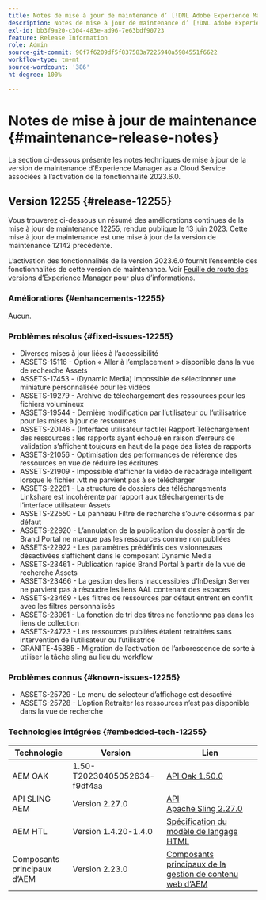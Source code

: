 ```yaml
---
title: Notes de mise à jour de maintenance d’ [!DNL Adobe Experience Manager]  as a Cloud Service associées à l’activation de la fonctionnalité 2023.6.0.
description: Notes de mise à jour de maintenance d’ [!DNL Adobe Experience Manager]  as a Cloud Service associées à l’activation de la fonctionnalité 2023.6.0.
exl-id: bb3f9a20-c304-483e-ad96-7e63bdf90723
feature: Release Information
role: Admin
source-git-commit: 90f7f6209df5f837583a7225940a5984551f6622
workflow-type: tm+mt
source-wordcount: '386'
ht-degree: 100%

---
```


# Notes de mise à jour de maintenance {#maintenance-release-notes}

La section ci-dessous présente les notes techniques de mise à jour de la version de maintenance d’Experience Manager as a Cloud Service associées à l’activation de la fonctionnalité 2023.6.0.

## Version 12255 {#release-12255}

Vous trouverez ci-dessous un résumé des améliorations continues de la mise à jour de maintenance 12255, rendue publique le 13 juin 2023. Cette mise à jour de maintenance est une mise à jour de la version de maintenance 12142 précédente.

L’activation des fonctionnalités de la version 2023.6.0 fournit l’ensemble des fonctionnalités de cette version de maintenance. Voir [Feuille de route des versions d’Experience Manager](https://experienceleague.adobe.com/docs/experience-manager-release-information/aem-release-updates/update-releases-roadmap.html?lang=fr) pour plus d’informations.

### Améliorations {#enhancements-12255}

Aucun.

### Problèmes résolus {#fixed-issues-12255}

- Diverses mises à jour liées à l’accessibilité
- ASSETS-15116 - Option « Aller à l’emplacement » disponible dans la vue de recherche Assets
- ASSETS-17453 - (Dynamic Media) Impossible de sélectionner une miniature personnalisée pour les vidéos
- ASSETS-19279 - Archive de téléchargement des ressources pour les fichiers volumineux
- ASSETS-19544 - Dernière modification par l’utilisateur ou l’utilisatrice pour les mises à jour de ressources
- ASSETS-20146 - (Interface utilisateur tactile) Rapport Téléchargement des ressources : les rapports ayant échoué en raison d’erreurs de validation s’affichent toujours en haut de la page des listes de rapports
- ASSETS-21056 - Optimisation des performances de référence des ressources en vue de réduire les écritures
- ASSETS-21909 - Impossible d’afficher la vidéo de recadrage intelligent lorsque le fichier .vtt ne parvient pas à se télécharger
- ASSETS-22261 - La structure de dossiers des téléchargements Linkshare est incohérente par rapport aux téléchargements de l’interface utilisateur Assets
- ASSETS-22550 - Le panneau Filtre de recherche s’ouvre désormais par défaut
- ASSETS-22920 - L’annulation de la publication du dossier à partir de Brand Portal ne marque pas les ressources comme non publiées
- ASSETS-22922 - Les paramètres prédéfinis des visionneuses désactivées s’affichent dans le composant Dynamic Media
- ASSETS-23461 - Publication rapide Brand Portal à partir de la vue de recherche Assets
- ASSETS-23466 - La gestion des liens inaccessibles d’InDesign Server ne parvient pas à résoudre les liens AAL contenant des espaces
- ASSETS-23469 - Les filtres de ressources par défaut entrent en conflit avec les filtres personnalisés
- ASSETS-23981 - La fonction de tri des titres ne fonctionne pas dans les liens de collection
- ASSETS-24723 - Les ressources publiées étaient retraitées sans intervention de l’utilisateur ou l’utilisatrice
- GRANITE-45385 - Migration de l’activation de l’arborescence de sorte à utiliser la tâche sling au lieu du workflow

### Problèmes connus {#known-issues-12255}

- ASSETS-25729 - Le menu de sélecteur d’affichage est désactivé
- ASSETS-25728 - L’option Retraiter les ressources n’est pas disponible dans la vue de recherche

### Technologies intégrées {#embedded-tech-12255}

| Technologie | Version | Lien |
|---|---|---|
| AEM OAK | 1.50-T20230405052634-f9df4aa | [API Oak 1.50.0](https://www.javadoc.io/doc/org.apache.jackrabbit/oak-api/1.50.0/index.html) |
| API SLING AEM | Version 2.27.0 | [API Apache Sling 2.27.0](https://www.javadoc.io/doc/org.apache.sling/org.apache.sling.api/latest/index.html) |
| AEM HTL | Version 1.4.20-1.4.0 | [Spécification du modèle de langage HTML](https://github.com/adobe/htl-spec) |
| Composants principaux d’AEM | Version 2.23.0 | [Composants principaux de la gestion de contenu web d’AEM](https://github.com/adobe/aem-core-wcm-components) |
